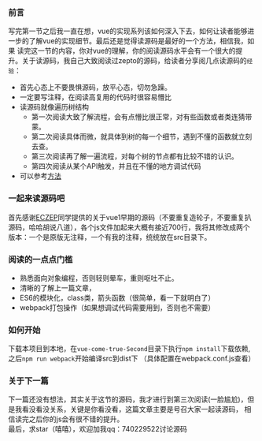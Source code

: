 ### 前言
写完第一节之后我一直在想，vue的实现系列该如何深入下去，如何让读者能够进一步的了解vue的实现细节。最后还是觉得读源码是最好的一个方法，相信我，如果
读完这一节的内容，你对vue的理解，你的阅读源码水平会有一个很大的提升。关于读源码，我自己大致阅读过zepto的源码，给读者分享阅几点读源码的`经验`：<br>
* 首先心态上不要畏惧源码，放平心态，切勿急躁。
* 一定要写注释，在阅读高复用的代码时很容易懵比
* 读源码就像遍历树结构
    * 第一次阅读大致了解流程，会有点懵比很正常，对有些函数或者类连猜带蒙。    
    * 第二次阅读具体而微，就具体到树的每一个细节，遇到不懂的函数就立刻去查。
    * 第三次阅读再了解一遍流程，对每个树的节点都有比较不错的认识。
    * 第四次阅读从某个API触发，并且在不懂的地方调试代码<br>
* 可以参考[方法](http://blog.csdn.net/ilyfeng1314/article/details/7452326)
### 一起来读源码吧
首先感谢[ECZEP](https://github.com/ECIZEP)同学提供的关于vue1早期的源码（不要重复造轮子，不要重复扒源码，哈哈胡说八道），各个js文件加起来大概有接近700行，我将其修改成两个版本：一个是原版无注释，一个有我的注释，统统放在src目录下。
### 阅读的一点点门槛
* 熟悉面向对象编程，否则轻则晕车，重则呕吐不止。
* 清晰的了解上一篇文章，
* ES6的模块化，class类，箭头函数（很简单，看一下就明白了）
* webpack打包操作（如果想调试代码需要用到，否则也不需要）
### 如何开始
下载本项目到本地，在`vue-come-true-Second`目录下执行`npm install`下载依赖,之后`npm run webpack`开始编译src到dist下
（具体配置在webpack.conf.js查看）
### 关于下一篇
下一篇还没有想法，其实关于这节的源码，我才进行到第三次阅读(一脸尴尬)，但是我看没看没关系，关键是你看没看，这篇文章主要是号召大家一起读源码，
相信读完之后你的js会有很不错的提升。<br>
最后，求star（嘻嘻），欢迎加我qq：740229522讨论源码
